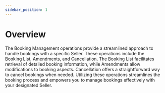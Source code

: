 ```yaml
---
sidebar_position: 1
---
```


# Overview

The Booking Management operations provide a streamlined approach to handle bookings with a specific Seller. These operations include the Booking List, Amendments, and Cancellation. The Booking List facilitates retrieval of detailed booking information, while Amendments allow modifications to booking aspects. Cancellation offers a straightforward way to cancel bookings when needed. Utilizing these operations streamlines the booking process and empowers you to manage bookings effectively with your designated Seller.